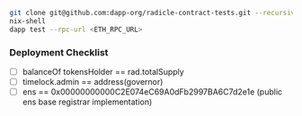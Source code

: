 ```sh
git clone git@github.com:dapp-org/radicle-contract-tests.git --recursive
nix-shell
dapp test --rpc-url <ETH_RPC_URL>
```

### Deployment Checklist
- [ ] balanceOf tokensHolder == rad.totalSupply
- [ ] timelock.admin == address(governor)
- [ ] ens == 0x00000000000C2E074eC69A0dFb2997BA6C7d2e1e (public ens base registrar implementation) 
